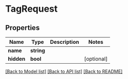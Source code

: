 # TagRequest

## Properties
Name | Type | Description | Notes
------------ | ------------- | ------------- | -------------
**name** | **string** |  | 
**hidden** | **bool** |  | [optional] 

[[Back to Model list]](../../README.md#documentation-for-models) [[Back to API list]](../../README.md#documentation-for-api-endpoints) [[Back to README]](../../README.md)

